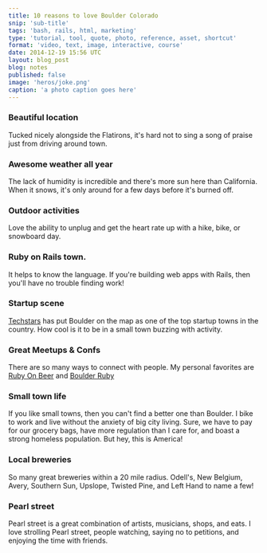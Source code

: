 ```yaml
---
title: 10 reasons to love Boulder Colorado
snip: 'sub-title'
tags: 'bash, rails, html, marketing'
type: 'tutorial, tool, quote, photo, reference, asset, shortcut'
format: 'video, text, image, interactive, course'
date: 2014-12-19 15:56 UTC
layout: blog_post
blog: notes
published: false
image: 'heros/joke.png'
caption: 'a photo caption goes here'
---
```


### Beautiful location
Tucked nicely alongside the Flatirons, it's hard not to sing a song of praise just from driving around town.

### Awesome weather all year
The lack of humidity is incredible and there's more sun here than California. When it snows, it's only around for a few days before it's burned off.

### Outdoor activities
Love the ability to unplug and get the heart rate up with a hike, bike, or snowboard day.

### Ruby on Rails town.
It helps to know the language. If you're building web apps with Rails, then you'll have no trouble finding work!

### Startup scene
[Techstars](http://www.techstars.com/) has put Boulder on the map as one of the top startup towns in the country. How cool is it to be in a small town buzzing with activity.

### Great Meetups & Confs
There are so many ways to connect with people. My personal favorites are [Ruby On Beer](http://www.rubyonbeer.com/.com) and [Boulder Ruby](http://www.meetup.com/boulder_ruby_group/)

### Small town life
If you like small towns, then you can't find a better one than Boulder. I bike to work and live without the anxiety of big city living. Sure, we have to pay for our grocery bags, have more regulation than I care for, and boast a strong homeless population. But hey, this is America!

### Local breweries
So many great breweries within a 20 mile radius. Odell's, New Belgium, Avery, Southern Sun, Upslope, Twisted Pine, and Left Hand to name a few!

### Pearl street
Pearl street is a great combination of artists, musicians, shops, and eats. I love strolling Pearl street, people watching, saying no to petitions, and enjoying the time with friends.
